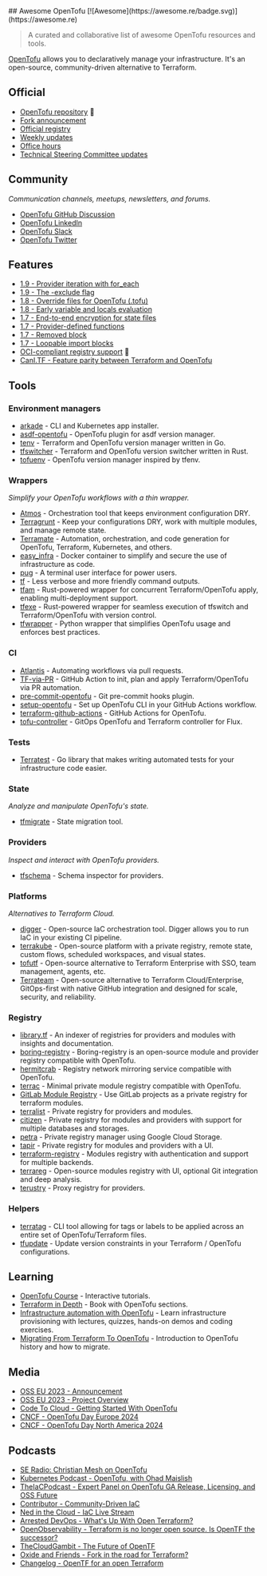<div class="github-widget" data-repo="virtualroot/awesome-opentofu"></div>
## Awesome OpenTofu [![Awesome](https://awesome.re/badge.svg)](https://awesome.re) <!-- omit in toc -->

> A curated and collaborative list of awesome OpenTofu resources and tools.

[OpenTofu](https://opentofu.org/) allows you to declaratively manage your infrastructure. It's an open-source, community-driven alternative to Terraform.



## Official

- [OpenTofu repository](https://github.com/opentofu/opentofu) 🎉
- [Fork announcement](https://opentofu.org/announcement)
- [Official registry](https://github.com/opentofu/registry)
- [Weekly updates](https://github.com/opentofu/opentofu/blob/main/WEEKLY_UPDATES.md#weekly-updates)
- [Office hours](https://www.youtube.com/watch?v=aEoMzUza6Ok&list=PLnVotLM2QsyhCc1_8PA7fbVF-ixt4_XAY)
- [Technical Steering Committee updates](https://github.com/opentofu/opentofu/blob/main/TSC_SUMMARY.md#technical-steering-committee-tsc-summary)

## Community

*Communication channels, meetups, newsletters, and forums.*

- [OpenTofu GitHub Discussion](https://github.com/orgs/opentofu/discussions)
- [OpenTofu LinkedIn](https://www.linkedin.com/company/opentofuorg/)
- [OpenTofu Slack](https://opentofu.org/slack)
- [OpenTofu Twitter](https://twitter.com/opentofuorg)

## Features

<!--lint disable double-link-->

- [1.9 - Provider iteration with for_each](https://opentofu.org/docs/intro/whats-new/#provider-iteration-for_each)
- [1.9 - The -exclude flag](https://opentofu.org/docs/intro/whats-new/#the--exclude-flag)
- [1.8 - Override files for OpenTofu (.tofu)](https://opentofu.org/docs/intro/whats-new/#override-files-for-opentofu-keeping-compatibility)
- [1.8 - Early variable and locals evaluation](https://opentofu.org/docs/intro/whats-new/#early-variablelocals-evaluation)
- [1.7 - End-to-end encryption for state files](https://opentofu.org/docs/v1.7/intro/whats-new/#state-encryption)
- [1.7 - Provider-defined functions](https://opentofu.org/docs/v1.7/intro/whats-new/#provider-defined-functions)
- [1.7 - Removed block](https://opentofu.org/docs/v1.7/intro/whats-new/#removed-block)
- [1.7 - Loopable import blocks](https://opentofu.org/docs/v1.7/intro/whats-new/#loopable-import-blocks)
- [OCI-compliant registry support](https://twitter.com/OpenTofuOrg/status/1696913055576387599) 🚧
- [CanI.TF - Feature parity between Terraform and OpenTofu](https://cani.tf/)

<!--lint enable double-link-->

## Tools

### Environment managers

- [arkade](https://github.com/alexellis/arkade) - CLI and Kubernetes app installer.
- [asdf-opentofu](https://github.com/virtualroot/asdf-opentofu) - OpenTofu plugin for asdf version manager.
- [tenv](https://github.com/tofuutils/tenv) - Terraform and OpenTofu version manager written in Go.
- [tfswitcher](https://github.com/ASleepyCat/tfswitcher) - Terraform and OpenTofu version switcher written in Rust.
- [tofuenv](https://github.com/tofuutils/tofuenv) - OpenTofu version manager inspired by tfenv.

### Wrappers

*Simplify your OpenTofu workflows with a thin wrapper.*

- [Atmos](https://github.com/cloudposse/atmos) - Orchestration tool that keeps environment configuration DRY.
- [Terragrunt](https://github.com/gruntwork-io/terragrunt) - Keep your configurations DRY, work with multiple modules, and manage remote state.
- [Terramate](https://github.com/terramate-io/terramate) - Automation, orchestration, and code generation for OpenTofu, Terraform, Kubernetes, and others.
- [easy_infra](https://github.com/SeisoLLC/easy_infra) - Docker container to simplify and secure the use of infrastructure as code.
- [pug](https://github.com/leg100/pug) - A terminal user interface for power users.
- [tf](https://github.com/dex4er/tf) - Less verbose and more friendly command outputs.
- [tfam](https://github.com/Ant0wan/tfam) - Rust-powered wrapper for concurrent Terraform/OpenTofu apply, enabling multi-deployment support.
- [tfexe](https://github.com/Ant0wan/tfexe) - Rust-powered wrapper for seamless execution of tfswitch and Terraform/OpenTofu with version control.
- [tfwrapper](https://github.com/claranet/tfwrapper) - Python wrapper that simplifies OpenTofu usage and enforces best practices.

### CI

- [Atlantis](https://www.runatlantis.io/) - Automating workflows via pull requests.
- [TF-via-PR](https://github.com/OP5dev/TF-via-PR) - GitHub Action to init, plan and apply Terraform/OpenTofu via PR automation.
- [pre-commit-opentofu](https://github.com/tofuutils/pre-commit-opentofu) - Git pre-commit hooks plugin.
- [setup-opentofu](https://github.com/opentofu/setup-opentofu) - Set up OpenTofu CLI in your GitHub Actions workflow.
- [terraform-github-actions](https://github.com/dflook/terraform-github-actions) - GitHub Actions for OpenTofu.
- [tofu-controller](https://github.com/flux-iac/tofu-controller) - GitOps OpenTofu and Terraform controller for Flux.

### Tests

- [Terratest](https://github.com/gruntwork-io/terratest) - Go library that makes writing automated tests for your infrastructure code easier.

### State

*Analyze and manipulate OpenTofu's state.*

- [tfmigrate](https://github.com/minamijoyo/tfmigrate) - State migration tool.

### Providers

*Inspect and interact with OpenTofu providers.*

- [tfschema](https://github.com/minamijoyo/tfschema) - Schema inspector for providers.

### Platforms

*Alternatives to Terraform Cloud.*

- [digger](https://github.com/diggerhq/digger) - Open-source IaC orchestration tool. Digger allows you to run IaC in your existing CI pipeline.
- [terrakube](https://github.com/AzBuilder/terrakube) - Open-source platform with a private registry, remote state, custom flows, scheduled workspaces, and visual states.
- [tofutf](https://github.com/tofutf/tofutf) - Open-source alternative to Terraform Enterprise with SSO, team management, agents, etc.
- [Terrateam](https://terrateam.io) - Open-source alternative to Terraform Cloud/Enterprise, GitOps-first with native GitHub integration and designed for scale, security, and reliability.

### Registry

- [library.tf](https://library.tf/) - An indexer of registries for providers and modules with insights and documentation.
- [boring-registry](https://github.com/boring-registry/boring-registry) - Boring-registry is an open-source module and provider registry compatible with OpenTofu.
- [hermitcrab](https://github.com/seal-io/hermitcrab) - Registry network mirroring service compatible with OpenTofu.
- [terrac](https://github.com/haoliangyu/terrac) - Minimal private module registry compatible with OpenTofu.
- [GitLab Module Registry](https://docs.gitlab.com/ee/user/packages/terraform_module_registry/) - Use GitLab projects as a private registry for terraform modules.
- [terralist](https://github.com/terralist/terralist) - Private registry for providers and modules.
- [citizen](https://github.com/outsideris/citizen) - Private registry for modules and providers with support for multiple databases and storages.
- [petra](https://github.com/devoteamgcloud/petra) - Private registry manager using Google Cloud Storage.
- [tapir](https://github.com/PacoVK/tapir) - Private registry for modules and providers with a UI.
- [terraform-registry](https://github.com/nrkno/terraform-registry) - Modules registry with authentication and support for multiple backends.
- [terrareg](https://github.com/MatthewJohn/terrareg) - Open-source modules registry with UI, optional Git integration and deep analysis.
- [terustry](https://github.com/veepee-oss/terustry) - Proxy registry for providers.

### Helpers

- [terratag](https://github.com/env0/terratag) - CLI tool allowing for tags or labels to be applied across an entire set of OpenTofu/Terraform files.
- [tfupdate](https://github.com/minamijoyo/tfupdate) - Update version constraints in your Terraform / OpenTofu configurations.

## Learning

- [OpenTofu Course](https://killercoda.com/quincycheng/course/course_opentofu) - Interactive tutorials.
- [Terraform in Depth](https://www.manning.com/books/terraform-in-depth) - Book with OpenTofu sections.
- [Infrastructure automation with OpenTofu](https://www.udemy.com/course/infrastructure-automation-with-opentofu-hands-on-devops/?couponCode=1D97F4D8FFE62E296BE1) - Learn infrastructure provisioning with lectures, quizzes, hands-on demos and coding exercises.
- [Migrating From Terraform To OpenTofu](https://www.youtube.com/watch?v=v9rJgtHzxUk) - Introduction to OpenTofu history and how to migrate.

## Media

- [OSS EU 2023 - Announcement](https://www.youtube.com/watch?v=Ha77rpusEDM&t=1190s)
- [OSS EU 2023 - Project Overview](https://www.youtube.com/watch?v=-8sOE9-icmY&t=15116s)
- [Code To Cloud - Getting Started With OpenTofu](https://www.youtube.com/watch?v=HeUz6TMg82U)
- [CNCF - OpenTofu Day Europe 2024](https://www.youtube.com/playlist?list=PLnVotLM2Qsyiw_6Pd_9WxRRLdrUAs3c1c)
- [CNCF - OpenTofu Day North America 2024](https://www.youtube.com/playlist?list=PLnVotLM2QsyhhCO5TgEUsAip601j3NUlm)

## Podcasts

<!-- DESC, from most recent to oldest. -->
- [SE Radio: Christian Mesh on OpenTofu](https://se-radio.net/2025/01/se-radio-652-christian-mesh-on-opentofu/)
- [Kubernetes Podcast - OpenTofu, with Ohad Maislish](https://kubernetespodcast.com/episode/232-opentofu/)
- [TheIaCPodcast - Expert Panel on OpenTofu GA Release, Licensing, and OSS Future](https://www.theiacpodcast.com/episode/expert-panel-on-opentofu-ga-release-licensing-and-oss-future)
- [Contributor - Community-Driven IaC](https://www.contributor.fyi/opentofu)
- [Ned in the Cloud - IaC Live Stream](https://www.youtube.com/watch?v=p0vDydkUWB4)
- [Arrested DevOps - What's Up With Open Terraform?](https://www.arresteddevops.com/open-tofu/)
- [OpenObservability - Terraform is no longer open source. Is OpenTF the successor?](https://www.youtube.com/watch?v=5QdUs9VKq5g)
- [TheCloudGambit - The Future of OpenTF](https://www.thecloudgambit.com/2236725/13576531-the-future-of-opentf-with-ohad-maislish)
- [Oxide and Friends - Fork in the road for Terraform?](https://www.youtube.com/watch?v=QaU94LY891M)
- [Changelog -  OpenTF for an open Terraform](https://changelog.com/podcast/556)